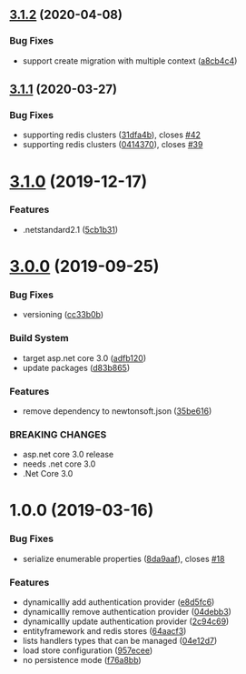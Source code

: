 ## [3.1.2](https://github.com/aguacongas/DymamicAuthProviders/compare/3.1.1...3.1.2) (2020-04-08)


### Bug Fixes

* support create migration with multiple context ([a8cb4c4](https://github.com/aguacongas/DymamicAuthProviders/commit/a8cb4c4b5c6d5c9aa3737b9a474086caacafde82))

## [3.1.1](https://github.com/aguacongas/DymamicAuthProviders/compare/3.1.0...3.1.1) (2020-03-27)


### Bug Fixes

* supporting redis clusters ([31dfa4b](https://github.com/aguacongas/DymamicAuthProviders/commit/31dfa4b4af7c8d02517f4af475c1c1e59b8581fe)), closes [#42](https://github.com/aguacongas/DymamicAuthProviders/issues/42)
* supporting redis clusters ([0414370](https://github.com/aguacongas/DymamicAuthProviders/commit/0414370fc48e96c0e232760f271d6981d233e3e7)), closes [#39](https://github.com/aguacongas/DymamicAuthProviders/issues/39)

# [3.1.0](https://github.com/aguacongas/DymamicAuthProviders/compare/3.0.0...3.1.0) (2019-12-17)


### Features

* .netstandard2.1 ([5cb1b31](https://github.com/aguacongas/DymamicAuthProviders/commit/5cb1b31d91acca41ec4941b487263a955a16b84d))

# [3.0.0](https://github.com/aguacongas/DymamicAuthProviders/compare/2.0.0...3.0.0) (2019-09-25)


### Bug Fixes

* versioning ([cc33b0b](https://github.com/aguacongas/DymamicAuthProviders/commit/cc33b0b))


### Build System

* target asp.net core 3.0 ([adfb120](https://github.com/aguacongas/DymamicAuthProviders/commit/adfb120))
* update packages ([d83b865](https://github.com/aguacongas/DymamicAuthProviders/commit/d83b865))


### Features

* remove dependency to newtonsoft.json ([35be616](https://github.com/aguacongas/DymamicAuthProviders/commit/35be616))


### BREAKING CHANGES

* asp.net core 3.0 release
* needs .net core 3.0
* .Net Core 3.0

# 1.0.0 (2019-03-16)


### Bug Fixes

* serialize enumerable properties ([8da9aaf](https://github.com/aguacongas/DymamicAuthProviders/commit/8da9aaf)), closes [#18](https://github.com/aguacongas/DymamicAuthProviders/issues/18)


### Features

* dynamicallly add authentication provider ([e8d5fc6](https://github.com/aguacongas/DymamicAuthProviders/commit/e8d5fc6))
* dynamicallly remove authentication provider ([04debb3](https://github.com/aguacongas/DymamicAuthProviders/commit/04debb3))
* dynamicallly update authentication provider ([2c94c69](https://github.com/aguacongas/DymamicAuthProviders/commit/2c94c69))
* entityframework and redis stores ([64aacf3](https://github.com/aguacongas/DymamicAuthProviders/commit/64aacf3))
* lists handlers types that can be managed ([04e12d7](https://github.com/aguacongas/DymamicAuthProviders/commit/04e12d7))
* load store configuration ([957ecee](https://github.com/aguacongas/DymamicAuthProviders/commit/957ecee))
* no persistence mode ([f76a8bb](https://github.com/aguacongas/DymamicAuthProviders/commit/f76a8bb))
